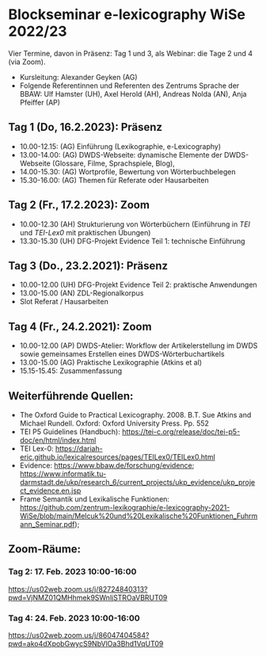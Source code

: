 #  Blockseminar e-lexicography WiSe 2022/23

Vier Termine, davon in Präsenz: Tag 1 und 3, als Webinar: die Tage 2 und 4 (via Zoom).
* Kursleitung: Alexander Geyken (AG)
* Folgende Referentinnen und Referenten des Zentrums Sprache der BBAW: Ulf Hamster (UH), Axel Herold (AH), Andreas Nolda (AN), Anja Pfeiffer (AP) 


## Tag 1 (Do, 16.2.2023): Präsenz
* 10.00-12.15: (AG) Einführung (Lexikographie, e-Lexicography)
* 13.00-14.00: (AG) DWDS-Webseite: dynamische Elemente der DWDS-Webseite (Glossare, Filme, Sprachspiele, Blog), 
* 14.00-15.30: (AG) Wortprofile, Bewertung von Wörterbuchbelegen  
* 15.30-16.00: (AG) Themen für Referate oder Hausarbeiten

## Tag 2 (Fr., 17.2.2023): Zoom
* 10.00-12.30  (AH) Strukturierung von Wörterbüchern (Einführung in *TEI* und *TEI-Lex0* mit praktischen Übungen)
* 13.30-15.30  (UH) DFG-Projekt Evidence Teil 1: technische Einführung 

## Tag 3 (Do., 23.2.2021): Präsenz
* 10.00-12.00  (UH) DFG-Projekt Evidence Teil 2: praktische Anwendungen 
* 13.00-15.00  (AN) ZDL-Regionalkorpus
* Slot Referat / Hausarbeiten

## Tag 4 (Fr., 24.2.2021): Zoom
* 10.00-12.00 (AP) DWDS-Atelier: Workflow der Artikelerstellung im DWDS sowie gemeinsames Erstellen eines DWDS-Wörterbuchartikels
* 13.00-15.00 (AG) Praktische Lexikographie (Atkins et al)
* 15.15-15.45: Zusammenfassung

## Weiterführende Quellen:
* The Oxford Guide to Practical Lexicography. 2008. B.T. Sue Atkins and Michael Rundell. Oxford: Oxford University Press. Pp. 552
* TEI P5 Guidelines (Handbuch): https://tei-c.org/release/doc/tei-p5-doc/en/html/index.html
* TEI Lex-0: https://dariah-eric.github.io/lexicalresources/pages/TEILex0/TEILex0.html
* Evidence: https://www.bbaw.de/forschung/evidence; https://www.informatik.tu-darmstadt.de/ukp/research_6/current_projects/ukp_evidence/ukp_project_evidence.en.jsp
* Frame Semantik und Lexikalische Funktionen: https://github.com/zentrum-lexikographie/e-lexicography-2021-WiSe/blob/main/Melcuk%20und%20Lexikalische%20Funktionen_Fuhrmann_Seminar.pdf);

## Zoom-Räume:
### Tag 2: 17. Feb. 2023 10:00-16:00 
https://us02web.zoom.us/j/82724840313?pwd=VjNMZ01QMHhmek9SWnljSTROaVBRUT09

### Tag 4: 24. Feb. 2023 10:00-16:00
https://us02web.zoom.us/j/86047404584?pwd=ako4dXpobGwycS9NbVlOa3Bhd1VqUT09
